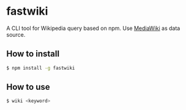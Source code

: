 # fastwiki

A CLI tool for Wikipedia query based on npm. Use [MediaWiki](https://www.mediawiki.org/wiki/MediaWiki) as data source.

## How to install

```bash
$ npm install -g fastwiki
```

## How to use 

```bash
$ wiki <keyword>
```

